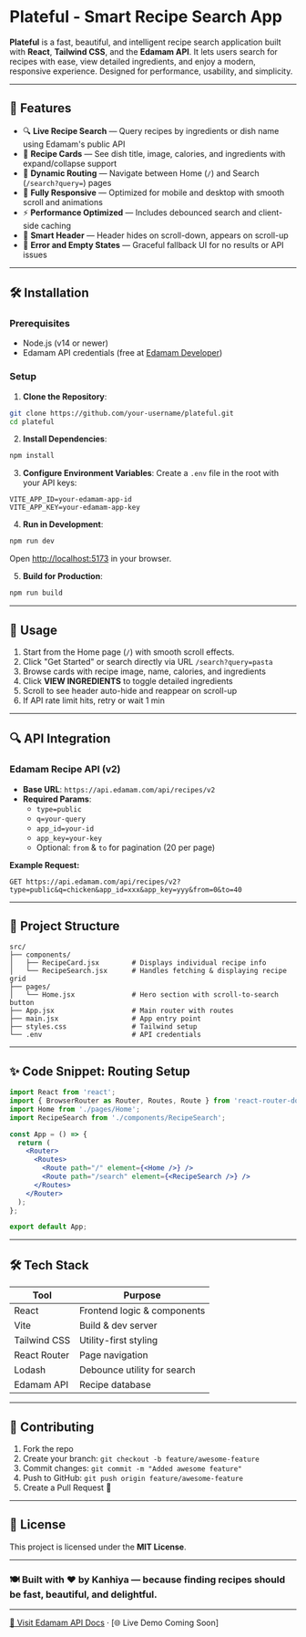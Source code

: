 # Plateful - Smart Recipe Search App

**Plateful** is a fast, beautiful, and intelligent recipe search application built with **React**, **Tailwind CSS**, and the **Edamam API**. It lets users search for recipes with ease, view detailed ingredients, and enjoy a modern, responsive experience. Designed for performance, usability, and simplicity.

---

## 🚀 Features

- 🔍 **Live Recipe Search** — Query recipes by ingredients or dish name using Edamam's public API
- 📄 **Recipe Cards** — See dish title, image, calories, and ingredients with expand/collapse support
- 🧭 **Dynamic Routing** — Navigate between Home (`/`) and Search (`/search?query=`) pages
- 📱 **Fully Responsive** — Optimized for mobile and desktop with smooth scroll and animations
- ⚡ **Performance Optimized** — Includes debounced search and client-side caching
- 🧠 **Smart Header** — Header hides on scroll-down, appears on scroll-up
- 🧩 **Error and Empty States** — Graceful fallback UI for no results or API issues

---

## 🛠️ Installation

### Prerequisites
- Node.js (v14 or newer)
- Edamam API credentials (free at [Edamam Developer](https://developer.edamam.com/))

### Setup

1. **Clone the Repository**:
```bash
git clone https://github.com/your-username/plateful.git
cd plateful
```

2. **Install Dependencies**:
```bash
npm install
```

3. **Configure Environment Variables**:
Create a `.env` file in the root with your API keys:
```env
VITE_APP_ID=your-edamam-app-id
VITE_APP_KEY=your-edamam-app-key
```

4. **Run in Development**:
```bash
npm run dev
```
Open [http://localhost:5173](http://localhost:5173) in your browser.

5. **Build for Production**:
```bash
npm run build
```

---

## 🧪 Usage

1. Start from the Home page (`/`) with smooth scroll effects.
2. Click "Get Started" or search directly via URL `/search?query=pasta`
3. Browse cards with recipe image, name, calories, and ingredients
4. Click **VIEW INGREDIENTS** to toggle detailed ingredients
5. Scroll to see header auto-hide and reappear on scroll-up
6. If API rate limit hits, retry or wait 1 min

---

## 🔍 API Integration

### Edamam Recipe API (v2)
- **Base URL**: `https://api.edamam.com/api/recipes/v2`
- **Required Params**:
  - `type=public`
  - `q=your-query`
  - `app_id=your-id`
  - `app_key=your-key`
  - Optional: `from` & `to` for pagination (20 per page)

**Example Request:**
```http
GET https://api.edamam.com/api/recipes/v2?type=public&q=chicken&app_id=xxx&app_key=yyy&from=0&to=40
```

---

## 🧱 Project Structure
```
src/
├── components/
│   ├── RecipeCard.jsx        # Displays individual recipe info
│   └── RecipeSearch.jsx      # Handles fetching & displaying recipe grid
├── pages/
│   └── Home.jsx              # Hero section with scroll-to-search button
├── App.jsx                   # Main router with routes
├── main.jsx                  # App entry point
├── styles.css                # Tailwind setup
└── .env                      # API credentials
```

---

## ✨ Code Snippet: Routing Setup
```jsx
import React from 'react';
import { BrowserRouter as Router, Routes, Route } from 'react-router-dom';
import Home from './pages/Home';
import RecipeSearch from './components/RecipeSearch';

const App = () => {
  return (
    <Router>
      <Routes>
        <Route path="/" element={<Home />} />
        <Route path="/search" element={<RecipeSearch />} />
      </Routes>
    </Router>
  );
};

export default App;
```

---

## 🛠 Tech Stack

| Tool         | Purpose                         |
|--------------|----------------------------------|
| React        | Frontend logic & components      |
| Vite         | Build & dev server               |
| Tailwind CSS | Utility-first styling            |
| React Router | Page navigation                  |
| Lodash       | Debounce utility for search      |
| Edamam API   | Recipe database                  |

---

## 🤝 Contributing

1. Fork the repo
2. Create your branch: `git checkout -b feature/awesome-feature`
3. Commit changes: `git commit -m "Added awesome feature"`
4. Push to GitHub: `git push origin feature/awesome-feature`
5. Create a Pull Request 🚀

---

## 📄 License

This project is licensed under the **MIT License**.

---

### 🍽️ Built with ❤️ by Kanhiya — because finding recipes should be fast, beautiful, and delightful.

---

[🔗 Visit Edamam API Docs](https://developer.edamam.com/)  ·  [🌐 Live Demo Coming Soon]
